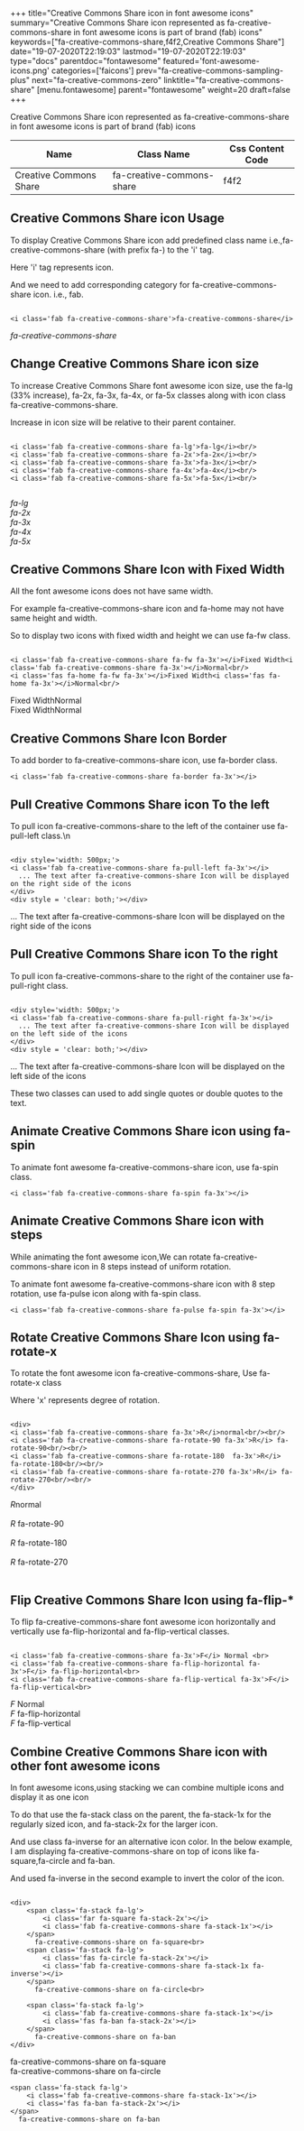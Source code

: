 +++
title="Creative Commons Share icon in font awesome icons"
summary="Creative Commons Share icon represented as fa-creative-commons-share in font awesome icons is part of brand (fab) icons"
keywords=["fa-creative-commons-share,f4f2,Creative Commons Share"]
date="19-07-2020T22:19:03"
lastmod="19-07-2020T22:19:03"
type="docs"
parentdoc="fontawesome"
featured='font-awesome-icons.png'
categories=['faicons']
prev="fa-creative-commons-sampling-plus"
next="fa-creative-commons-zero"
linktitle="fa-creative-commons-share"
[menu.fontawesome]
parent="fontawesome"
weight=20
draft=false
+++


Creative Commons Share icon represented as fa-creative-commons-share in font awesome icons is part of brand (fab) icons

<div class='table-responsive'><table class='table'><thead><tr><th>Name</th><th>Class Name</th><th>Css Content Code</th></tr></thead><tbody><tr><td>Creative Commons Share</td><td>fa-creative-commons-share</td><td>f4f2</td></tr></tbody></table></div>



## Creative Commons Share icon Usage

To display Creative Commons Share icon add predefined class name i.e.,fa-creative-commons-share (with prefix fa-) to the 'i' tag.

Here 'i' tag represents icon.

And we need to add corresponding category for fa-creative-commons-share icon. i.e., fab.


```

<i class='fab fa-creative-commons-share'>fa-creative-commons-share</i>
```

<i class='fab fa-creative-commons-share'>fa-creative-commons-share</i>




## Change Creative Commons Share icon size
To increase Creative Commons Share font awesome icon size, use the fa-lg (33% increase), fa-2x, fa-3x, fa-4x, or fa-5x classes along with icon class fa-creative-commons-share.

Increase in icon size will be relative to their parent container. 

```

<i class='fab fa-creative-commons-share fa-lg'>fa-lg</i><br/>
<i class='fab fa-creative-commons-share fa-2x'>fa-2x</i><br/>
<i class='fab fa-creative-commons-share fa-3x'>fa-3x</i><br/>
<i class='fab fa-creative-commons-share fa-4x'>fa-4x</i><br/>
<i class='fab fa-creative-commons-share fa-5x'>fa-5x</i><br/>
            
```

<i class='fab fa-creative-commons-share fa-lg'>fa-lg</i><br/>
<i class='fab fa-creative-commons-share fa-2x'>fa-2x</i><br/>
<i class='fab fa-creative-commons-share fa-3x'>fa-3x</i><br/>
<i class='fab fa-creative-commons-share fa-4x'>fa-4x</i><br/>
<i class='fab fa-creative-commons-share fa-5x'>fa-5x</i><br/>
            



## Creative Commons Share Icon with Fixed Width 

All the font awesome icons does not have same width.

For example fa-creative-commons-share icon and fa-home may not have same height and width.

So to display two icons with fixed width and height we can use fa-fw class.


```

<i class='fab fa-creative-commons-share fa-fw fa-3x'></i>Fixed Width<i class='fab fa-creative-commons-share fa-3x'></i>Normal<br/>
<i class='fas fa-home fa-fw fa-3x'></i>Fixed Width<i class='fas fa-home fa-3x'></i>Normal<br/>
```

<i class='fab fa-creative-commons-share fa-fw fa-3x'></i>Fixed Width<i class='fab fa-creative-commons-share fa-3x'></i>Normal<br/>
<i class='fas fa-home fa-fw fa-3x'></i>Fixed Width<i class='fas fa-home fa-3x'></i>Normal<br/>



## Creative Commons Share Icon Border 

To add border to fa-creative-commons-share icon, use fa-border class.


```
<i class='fab fa-creative-commons-share fa-border fa-3x'></i>

```
<i class='fab fa-creative-commons-share fa-border fa-3x'></i>





## Pull Creative Commons Share icon To the left

To pull icon fa-creative-commons-share to the left of the container use fa-pull-left class.\n

```

<div style='width: 500px;'>
<i class='fab fa-creative-commons-share fa-pull-left fa-3x'></i>
  ... The text after fa-creative-commons-share Icon will be displayed on the right side of the icons
</div>
<div style = 'clear: both;'></div>
```

<div style='width: 500px;'>
<i class='fab fa-creative-commons-share fa-pull-left fa-3x'></i>
  ... The text after fa-creative-commons-share Icon will be displayed on the right side of the icons
</div>
<div style = 'clear: both;'></div>




## Pull Creative Commons Share icon To the right
To pull icon fa-creative-commons-share to the right of the container use fa-pull-right class.

```

<div style='width: 500px;'>
<i class='fab fa-creative-commons-share fa-pull-right fa-3x'></i>
  ... The text after fa-creative-commons-share Icon will be displayed on the left side of the icons
</div>
<div style = 'clear: both;'></div>
```

<div style='width: 500px;'>
<i class='fab fa-creative-commons-share fa-pull-right fa-3x'></i>
  ... The text after fa-creative-commons-share Icon will be displayed on the left side of the icons
</div>
<div style = 'clear: both;'></div>

These two classes can used to add single quotes or double quotes to the text.


## Animate Creative Commons Share icon using fa-spin
To animate font awesome fa-creative-commons-share icon, use fa-spin class.

```
<i class='fab fa-creative-commons-share fa-spin fa-3x'></i>
```
<i class='fab fa-creative-commons-share fa-spin fa-3x'></i>




## Animate Creative Commons Share icon with steps
While animating the font awesome icon,We can rotate fa-creative-commons-share icon in 8 steps instead of uniform rotation.

To animate font awesome fa-creative-commons-share icon with 8 step rotation, use fa-pulse icon along with fa-spin class.


```
<i class='fab fa-creative-commons-share fa-pulse fa-spin fa-3x'></i>

```
<i class='fab fa-creative-commons-share fa-pulse fa-spin fa-3x'></i>





## Rotate Creative Commons Share Icon using fa-rotate-x
To rotate the font awesome icon fa-creative-commons-share, Use fa-rotate-x class

Where 'x' represents degree of rotation.


```

<div>
<i class='fab fa-creative-commons-share fa-3x'>R</i>normal<br/><br/>
<i class='fab fa-creative-commons-share fa-rotate-90 fa-3x'>R</i> fa-rotate-90<br/><br/> 
<i class='fab fa-creative-commons-share fa-rotate-180  fa-3x'>R</i> fa-rotate-180<br/><br/> 
<i class='fab fa-creative-commons-share fa-rotate-270 fa-3x'>R</i> fa-rotate-270<br/><br/>
</div>
```

<div>
<i class='fab fa-creative-commons-share fa-3x'>R</i>normal<br/><br/>
<i class='fab fa-creative-commons-share fa-rotate-90 fa-3x'>R</i> fa-rotate-90<br/><br/> 
<i class='fab fa-creative-commons-share fa-rotate-180  fa-3x'>R</i> fa-rotate-180<br/><br/> 
<i class='fab fa-creative-commons-share fa-rotate-270 fa-3x'>R</i> fa-rotate-270<br/><br/>
</div>




## Flip Creative Commons Share Icon using fa-flip-*
To flip fa-creative-commons-share font awesome icon horizontally and vertically use fa-flip-horizontal and fa-flip-vertical classes. 

```

<i class='fab fa-creative-commons-share fa-3x'>F</i> Normal <br>
<i class='fab fa-creative-commons-share fa-flip-horizontal fa-3x'>F</i> fa-flip-horizontal<br>
<i class='fab fa-creative-commons-share fa-flip-vertical fa-3x'>F</i> fa-flip-vertical<br>
```

<i class='fab fa-creative-commons-share fa-3x'>F</i> Normal <br>
<i class='fab fa-creative-commons-share fa-flip-horizontal fa-3x'>F</i> fa-flip-horizontal<br>
<i class='fab fa-creative-commons-share fa-flip-vertical fa-3x'>F</i> fa-flip-vertical<br>




## Combine Creative Commons Share icon with other font awesome icons
In font awesome icons,using stacking we can combine multiple icons and display it as one icon 

To do that use the fa-stack class on the parent, the fa-stack-1x for the regularly sized icon, and fa-stack-2x for the larger icon.

And use class fa-inverse for an alternative icon color. 
In the below example, I am displaying fa-creative-commons-share on top of icons like fa-square,fa-circle and fa-ban.

And used fa-inverse in the second example to invert the color of the icon.

```

<div>
    <span class='fa-stack fa-lg'>
        <i class='far fa-square fa-stack-2x'></i>
        <i class='fab fa-creative-commons-share fa-stack-1x'></i>
    </span>
      fa-creative-commons-share on fa-square<br>
    <span class='fa-stack fa-lg'>
        <i class='fas fa-circle fa-stack-2x'></i>
        <i class='fab fa-creative-commons-share fa-stack-1x fa-inverse'></i>
    </span>
      fa-creative-commons-share on fa-circle<br>

    <span class='fa-stack fa-lg'>
        <i class='fab fa-creative-commons-share fa-stack-1x'></i>
        <i class='fas fa-ban fa-stack-2x'></i>
    </span>
      fa-creative-commons-share on fa-ban
</div>
```

<div>
    <span class='fa-stack fa-lg'>
        <i class='far fa-square fa-stack-2x'></i>
        <i class='fab fa-creative-commons-share fa-stack-1x'></i>
    </span>
      fa-creative-commons-share on fa-square<br>
    <span class='fa-stack fa-lg'>
        <i class='fas fa-circle fa-stack-2x'></i>
        <i class='fab fa-creative-commons-share fa-stack-1x fa-inverse'></i>
    </span>
      fa-creative-commons-share on fa-circle<br>

    <span class='fa-stack fa-lg'>
        <i class='fab fa-creative-commons-share fa-stack-1x'></i>
        <i class='fas fa-ban fa-stack-2x'></i>
    </span>
      fa-creative-commons-share on fa-ban
</div>






